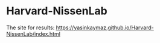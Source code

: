 # Harvard-NissenLab

The site for results: https://yasinkaymaz.github.io/Harvard-NissenLab/index.html
